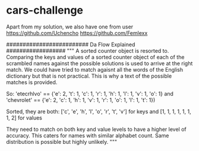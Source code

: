 # cars-challenge

Apart from my solution, we also have one from user https://github.com/Uchencho
https://github.com/Femlexx

#########################
Da Flow Explained
##################
"""
A sorted counter object is resorted to.
Comparing the keys and values of a sorted counter object of each of the scrambled names against 
the possible solutions is used to arrive at the right match. We could have tried to match agaisnt all the words
of the English dictionary but that is not practical. This is why a text of the possible matches is provided.

So:
'etecrhlvo' == {'e': 2, 't': 1, 'c': 1, 'r': 1, 'h': 1, 'l': 1, 'v': 1, 'o': 1}
and 
'chevrolet' ==  {'e': 2, 'c': 1, 'h': 1, 'v': 1, 'r': 1, 'o': 1, 'l': 1, 't': 1})

Sorted, they are both:
['c', 'e', 'h', 'l', 'o', 'r', 't', 'v'] for keys
and
[1, 1, 1, 1, 1, 1, 1, 2] for values

They need to match on both key and value levels to have a higher level of accuracy. This caters for names
with similar alphabet count. Same distribution is possible but highly unlikely.
"""
